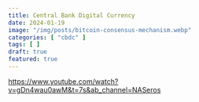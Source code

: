 ```yaml
---
title: Central Bank Digital Currency
date: 2024-01-19
image: "/img/posts/bitcoin-consensus-mechanism.webp"
categories: [ "cbdc" ]
tags: [ ]
draft: true
featured: true
---
```




https://www.youtube.com/watch?v=gDn4wau0awM&t=7s&ab_channel=NASeros


